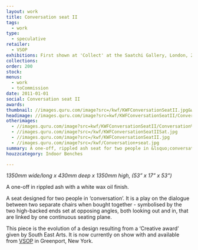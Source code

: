 ```yaml
---
layout: work
title: Conversation seat II
tags:
  - work
type:
  - speculative
retailer:
  - VSOP
exhibitions: First shown at 'Collect' at the Saatchi Gallery, London, 2010.
collections:
order: 200
stock:
menus:
  - work
  - toCommission
date: 2011-01-01
social: Conversation seat II
awards:
thumbnail: //images.quru.com/image?src=/kwf/KWFConversationSeatII.jpg&width=170&height=170&fill=auto&top=0.075&bottom=0.95938
headimage: //images.quru.com/image?src=kwf/KWFConversationSeatII/Conversation%20seat%20II%20d.jpg&icc=srgb&strip=0
otherimages:
  - //images.quru.com/image?src=kwf/KWFConversationSeatII/Conversation%20seat%20II%20c.jpg&icc=srgb&strip=0
  - //images.quru.com/image?src=/kwf/KWFConversationSeatIISat.jpg
  - //images.quru.com/image?src=/kwf/KWFConversationSeatII.jpg
  - //images.quru.com/image?src=/kwf/Conversation+seat.jpg
summary: A one-off, rippled ash seat for two people in &lsquo;conversation&rsquo;.
houzzcategory: Indoor Benches

---
```

_1350mm wide/long x 430mm deep x 1350mm high, (53&rdquo; x 17&rdquo; x 53&rdquo;)_

A one-off in rippled ash with a white wax oil finish.

A seat designed for two people in &lsquo;conversation&rsquo;. It is a play on the dialogue between two separate chairs when bought together - symbolised by the two high-backed ends set at opposing angles, both looking out and in, that are linked by one continuous seating plane.

This piece is the evolution of a design resulting from a &lsquo;Creative award&rsquo; given by South East Arts. It is now currently on show with and available from [VSOP](https://www.vsopprojects.com/ "VSOP, New York") in Greenport, New York.
